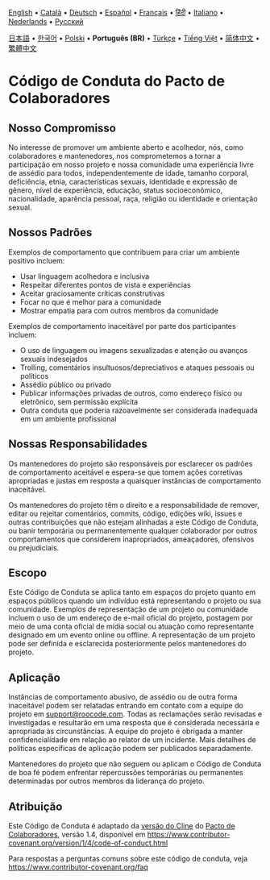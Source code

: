 [English](../../CODE_OF_CONDUCT.md) • [Català](../ca/CODE_OF_CONDUCT.md) • [Deutsch](../de/CODE_OF_CONDUCT.md) • [Español](../es/CODE_OF_CONDUCT.md) • [Français](../fr/CODE_OF_CONDUCT.md) • [हिंदी](../hi/CODE_OF_CONDUCT.md) • [Italiano](../it/CODE_OF_CONDUCT.md) • [Nederlands](../nl/CODE_OF_CONDUCT.md) • [Русский](../ru/CODE_OF_CONDUCT.md)

[日本語](../ja/CODE_OF_CONDUCT.md) • [한국어](../ko/CODE_OF_CONDUCT.md) • [Polski](../pl/CODE_OF_CONDUCT.md) • <b>Português (BR)</b> • [Türkçe](../tr/CODE_OF_CONDUCT.md) • [Tiếng Việt](../vi/CODE_OF_CONDUCT.md) • [简体中文](../zh-CN/CODE_OF_CONDUCT.md) • [繁體中文](../zh-TW/CODE_OF_CONDUCT.md)

# Código de Conduta do Pacto de Colaboradores

## Nosso Compromisso

No interesse de promover um ambiente aberto e acolhedor, nós, como
colaboradores e mantenedores, nos comprometemos a tornar a participação em nosso projeto e
nossa comunidade uma experiência livre de assédio para todos, independentemente de idade, tamanho
corporal, deficiência, etnia, características sexuais, identidade e expressão de gênero,
nível de experiência, educação, status socioeconômico, nacionalidade, aparência
pessoal, raça, religião ou identidade e orientação sexual.

## Nossos Padrões

Exemplos de comportamento que contribuem para criar um ambiente positivo
incluem:

- Usar linguagem acolhedora e inclusiva
- Respeitar diferentes pontos de vista e experiências
- Aceitar graciosamente críticas construtivas
- Focar no que é melhor para a comunidade
- Mostrar empatia para com outros membros da comunidade

Exemplos de comportamento inaceitável por parte dos participantes incluem:

- O uso de linguagem ou imagens sexualizadas e atenção ou
  avanços sexuais indesejados
- Trolling, comentários insultuosos/depreciativos e ataques pessoais ou políticos
- Assédio público ou privado
- Publicar informações privadas de outros, como endereço físico ou eletrônico,
  sem permissão explícita
- Outra conduta que poderia razoavelmente ser considerada inadequada em um
  ambiente profissional

## Nossas Responsabilidades

Os mantenedores do projeto são responsáveis por esclarecer os padrões de comportamento
aceitável e espera-se que tomem ações corretivas apropriadas e justas em
resposta a quaisquer instâncias de comportamento inaceitável.

Os mantenedores do projeto têm o direito e a responsabilidade de remover, editar ou
rejeitar comentários, commits, código, edições wiki, issues e outras contribuições
que não estejam alinhadas a este Código de Conduta, ou banir temporária ou
permanentemente qualquer colaborador por outros comportamentos que considerem inapropriados,
ameaçadores, ofensivos ou prejudiciais.

## Escopo

Este Código de Conduta se aplica tanto em espaços do projeto quanto em espaços públicos
quando um indivíduo está representando o projeto ou sua comunidade. Exemplos de
representação de um projeto ou comunidade incluem o uso de um endereço de e-mail oficial do projeto,
postagem por meio de uma conta oficial de mídia social ou atuação como representante designado
em um evento online ou offline. A representação de um projeto pode ser
definida e esclarecida posteriormente pelos mantenedores do projeto.

## Aplicação

Instâncias de comportamento abusivo, de assédio ou de outra forma inaceitável podem ser
relatadas entrando em contato com a equipe do projeto em support@roocode.com. Todas as reclamações
serão revisadas e investigadas e resultarão em uma resposta que
é considerada necessária e apropriada às circunstâncias. A equipe do projeto é
obrigada a manter confidencialidade em relação ao relator de um incidente.
Mais detalhes de políticas específicas de aplicação podem ser publicados separadamente.

Mantenedores do projeto que não seguem ou aplicam o Código de Conduta de boa
fé podem enfrentar repercussões temporárias ou permanentes determinadas por outros
membros da liderança do projeto.

## Atribuição

Este Código de Conduta é adaptado da [versão do Cline][cline_coc] do [Pacto de Colaboradores][homepage], versão 1.4,
disponível em https://www.contributor-covenant.org/version/1/4/code-of-conduct.html

[cline_coc]: https://github.com/cline/cline/blob/main/CODE_OF_CONDUCT.md
[homepage]: https://www.contributor-covenant.org

Para respostas a perguntas comuns sobre este código de conduta, veja
https://www.contributor-covenant.org/faq
